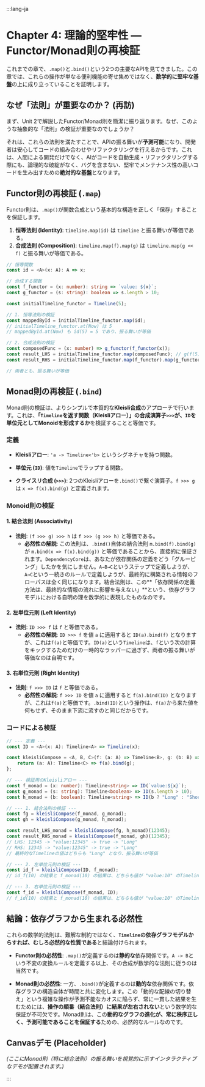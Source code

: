 :::lang-ja

# Chapter 4: 理論的堅牢性 — Functor/Monad則の再検証

これまでの章で、`.map()`と`.bind()`という2つの主要なAPIを見てきました。この章では、これらの操作が単なる便利機能の寄せ集めではなく、**数学的に堅牢な基盤**の上に成り立っていることを証明します。

## **なぜ「法則」が重要なのか？ (再訪)**

まず、Unit 2で解説したFunctor/Monad則を簡潔に振り返ります。なぜ、このような抽象的な「法則」の検証が重要なのでしょうか？

それは、これらの法則を満たすことで、APIの振る舞いが**予測可能**になり、開発者は安心してコードの組み合わせやリファクタリングを行えるからです。これは、人間による開発だけでなく、AIがコードを自動生成・リファクタリングする際にも、論理的な破綻がなく、バグを含まない、堅牢でメンテナンス性の高いコードを生み出すための**絶対的な基盤**となります。

## **Functor則の再検証 (`.map`)**

Functor則は、`.map()`が関数合成という基本的な構造を正しく「保存」することを保証します。

1.  **恒等法則 (Identity)**: `timeline.map(id)` は `timeline` と振る舞いが等価である。
2.  **合成法則 (Composition)**: `timeline.map(f).map(g)` は `timeline.map(g << f)` と振る舞いが等価である。

<!-- end list -->

```typescript
// 恒等関数
const id = <A>(x: A): A => x;

// 合成する関数
const f_functor = (x: number): string => `value: ${x}`;
const g_functor = (s: string): boolean => s.length > 10;

const initialTimeline_functor = Timeline(5);

// 1. 恒等法則の検証
const mappedById = initialTimeline_functor.map(id);
// initialTimeline_functor.at(Now) は 5
// mappedById.at(Now) も id(5) = 5 であり、振る舞いが等価

// 2. 合成法則の検証
const composedFunc = (x: number) => g_functor(f_functor(x));
const result_LHS = initialTimeline_functor.map(composedFunc); // g(f(5)) -> false
const result_RHS = initialTimeline_functor.map(f_functor).map(g_functor);   // f(5) -> "value: 5" -> g("value: 5") -> false

// 両者とも、振る舞いが等価
```

## **Monad則の再検証 (`.bind`)**

Monad則の検証は、よりシンプルで本質的な**Kleisli合成**のアプローチで行います。これは、**「`Timeline`を返す関数（Kleisliアロー）」の合成演算子`>>>`が、`ID`を単位元としてMonoidを形成するか**を検証することと等価です。

### **定義**

- **Kleisliアロー**: `'a -> Timeline<'b>` というシグネチャを持つ関数。

- **単位元 (`ID`)**: 値を`Timeline`でラップする関数。

- **クライスリ合成 (`>>>`)**: 2つのKleisliアローを`.bind()`で繋ぐ演算子。`f >>> g` は `x => f(x).bind(g)` と定義されます。

### **Monoid則の検証**

#### **1. 結合法則 (Associativity)**

- **法則**: `(f >>> g) >>> h` は `f >>> (g >>> h)` と等価である。
  - **必然性の解説**: この法則は、`.bind()`自体の結合法則 `m.bind(f).bind(g)` が `m.bind(x => f(x).bind(g))` と等価であることから、直接的に保証されます。`DependencyCore`は、あなたが依存関係の定義をどう「グルーピング」したかを気にしません。`A→B→C`というステップで定義しようが、`A→C`という一続きのルールで定義しようが、最終的に構築される情報のフローパスは全く同じになります。結合法則は、この\*\*「依存関係の定義方法は、最終的な情報の流れに影響を与えない」\*\*という、依存グラフモデルにおける自明の理を数学的に表現したものなのです。

#### **2. 左単位元則 (Left Identity)**

- **法則**: `ID >>> f` は `f` と等価である。
  - **必然性の解説**: `ID >>> f` を値 `a` に適用すると `ID(a).bind(f)` となりますが、これは`f(a)`と等価です。`ID(a)`という`Timeline`は、`f`という次の計算をキックするためだけの一時的なラッパーに過ぎず、両者の振る舞いが等価なのは自明です。

#### **3. 右単位元則 (Right Identity)**

- **法則**: `f >>> ID` は `f` と等価である。
  - **必然性の解説**: `f >>> ID` を値 `a` に適用すると `f(a).bind(ID)` となりますが、これは`f(a)`と等価です。`.bind(ID)`という操作は、`f(a)`から来た値を何もせず、そのまま下流に流すのと同じだからです。

### **コードによる検証**

```typescript
// --- 定義 ---
const ID = <A>(x: A): Timeline<A> => Timeline(x);

const kleisliCompose = <A, B, C>(f: (a: A) => Timeline<B>, g: (b: B) => Timeline<C>) => {
    return (a: A): Timeline<C> => f(a).bind(g);
};

// --- 検証用のKleisliアロー ---
const f_monad = (x: number): Timeline<string> => ID(`value:${x}`);
const g_monad = (s: string): Timeline<boolean> => ID(s.length > 10);
const h_monad = (b: boolean): Timeline<string> => ID(b ? "Long" : "Short");

// --- 1. 結合法則の検証 ---
const fg = kleisliCompose(f_monad, g_monad);
const gh = kleisliCompose(g_monad, h_monad);

const result_LHS_monad = kleisliCompose(fg, h_monad)(12345);
const result_RHS_monad = kleisliCompose(f_monad, gh)(12345);
// LHS: 12345 -> "value:12345" -> true -> "Long"
// RHS: 12345 -> "value:12345" -> true -> "Long"
// 最終的なTimelineの値はどちらも "Long" となり、振る舞いが等価

// --- 2. 左単位元則の検証 ---
const id_f = kleisliCompose(ID, f_monad);
// id_f(10) の結果と f_monad(10) の結果は、どちらも値が "value:10" のTimelineとなり、振る舞いが等価

// --- 3. 右単位元則の検証 ---
const f_id = kleisliCompose(f_monad, ID);
// f_id(10) の結果と f_monad(10) の結果は、どちらも値が "value:10" のTimelineとなり、振る舞いが等価
```

## **結論：依存グラフから生まれる必然性**

これらの数学的法則は、難解な制約ではなく、**`Timeline`の依存グラフモデルからすれば、むしろ必然的な性質である**と結論付けられます。

- **Functor則の必然性**: `.map()`が定義するのは**静的な**依存関係です。`A -> B`という不変の変換ルールを定義する以上、その合成が数学的な法則に従うのは当然です。

- **Monad則の必然性**: 一方、`.bind()`が定義するのは**動的な**依存関係です。依存グラフの構造自体が時間と共に変化します。この「動的な配線の切り替え」という複雑な操作が予測不能なカオスに陥らず、常に一貫した結果を生むためには、**操作の順番（結合法則）に結果が左右されない**という数学的な保証が不可欠です。Monad則は、この**動的なグラフの進化が、常に秩序正しく、予測可能であることを保証する**ための、必然的なルールなのです。

## **Canvasデモ (Placeholder)**

*(ここにMonad則（特に結合法則）の振る舞いを視覚的に示すインタラクティブなデモが配置されます。)*

:::
